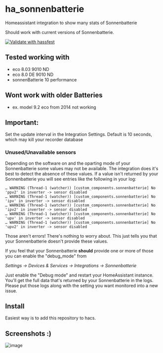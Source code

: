 # ha_sonnenbatterie
Homeassistant integration to show many stats of Sonnenbatterie

Should work with current versions of Sonnenbatterie.

[![Validate with hassfest](https://github.com/weltmeyer/ha_sonnenbatterie/actions/workflows/hassfest.yaml/badge.svg)](https://github.com/weltmeyer/ha_sonnenbatterie/actions/workflows/hassfest.yaml)

## Tested working with
* eco 8.03 9010 ND
* eco 8.0 DE 9010 ND
* sonnenBatterie 10 performance

## Wont work with older Batteries
* ex. model 9.2 eco from 2014 not working

## Important: ###
Set the update interval in the Integration Settings. Default is 10 seconds, which may kill your recorder database

### Unused/Unavailable sensors
Depending on the software on and the oparting mode of your Sonnenbatterie some
values may not be available. The integration does it's best to detect the absence
of these values. If a value isn't returned by your Sonnenbatterie you will see
entries like the following in your log:

```
… WARNING (Thread-1 (watcher)) [custom_components.sonnenbatterie] No 'ppv2' in inverter -> sensor disabled
… WARNING (Thread-1 (watcher)) [custom_components.sonnenbatterie] No 'ipv' in inverter -> sensor disabled
… WARNING (Thread-1 (watcher)) [custom_components.sonnenbatterie] No 'ipv2' in inverter -> sensor disabled
… WARNING (Thread-1 (watcher)) [custom_components.sonnenbatterie] No 'upv' in inverter -> sensor disabled
… WARNING (Thread-1 (watcher)) [custom_components.sonnenbatterie] No 'upv2' in inverter -> sensor disabled
```

Those aren't errors! There's nothing to worry about. This just tells you that
your Sonnenbatterie doesn't provide these values.

If you feel that your Sonnenbatterie **should** provide one or more of those
you can enable the "debug_mode" from

_Settings -> Devices & Services -> Integrations -> Sonnenbatterie_

Just enable the "Debug mode" and restart your HomeAssistant instance. You'll get
the full data that's returned by your Sonnenbatterie in the logs. Please put those
logs along with the setting you want monitored into a new issue.

## Install
Easiest way is to add this repository to hacs.


## Screenshots :)
![image](https://user-images.githubusercontent.com/1668465/78452159-ed2d7d80-7689-11ea-9e30-3a66ecc2372a.png)
